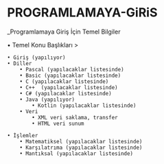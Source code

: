 # PROGRAMLAMAYA-GiRiS

 _Programlamaya Giriş İçin Temel Bilgiler

• Temel Konu Başlıkları >

	• Giriş (yapılıyor)
	• Diller
		• Pascal (yapılacaklar listesinde)
		• Basic (yapılacaklar listesinde)
		• C (yapılacaklar listesinde)
		• C++  (yapılacaklar listesinde)
		• C# (yapılacaklar listesinde)
		• Java (yapılıyor)
			• Kotlin (yapılacaklar listesinde)
		• Veri
			• XML veri saklama, transfer
			• HTML veri sunum
				
	• İşlemler
		• Matematiksel (yapılacaklar listesinde)
		• Karşılatrıma (yapılacaklar listesinde)
		• Mantıksal (yapılacaklar listesinde)
